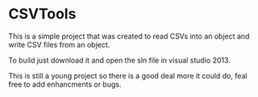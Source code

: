 # CSVTools
This is a simple project that was created to read CSVs into an object and write CSV files from an object.

To build just download it and open the sln file in visual studio 2013.

This is still a young project so there is a good deal more it could do, feal free to add enhancments or bugs.
